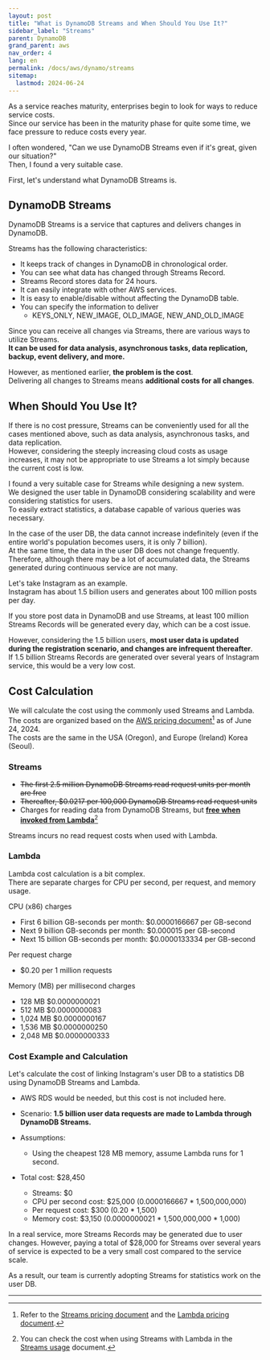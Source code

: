 ```yaml
---
layout: post
title: "What is DynamoDB Streams and When Should You Use It?"
sidebar_label: "Streams"
parent: DynamoDB
grand_parent: aws
nav_order: 4
lang: en
permalink: /docs/aws/dynamo/streams
sitemap:
  lastmod: 2024-06-24
---
```


As a service reaches maturity, enterprises begin to look for ways to reduce service costs.  
Since our service has been in the maturity phase for quite some time, we face pressure to reduce costs every year.

I often wondered, "Can we use DynamoDB Streams even if it's great, given our situation?"  
Then, I found a very suitable case.

First, let's understand what DynamoDB Streams is.


## DynamoDB Streams

DynamoDB Streams is a service that captures and delivers changes in DynamoDB.

Streams has the following characteristics:
- It keeps track of changes in DynamoDB in chronological order.
- You can see what data has changed through Streams Record.
- Streams Record stores data for 24 hours.
- It can easily integrate with other AWS services.
- It is easy to enable/disable without affecting the DynamoDB table.
- You can specify the information to deliver
  - KEYS_ONLY, NEW_IMAGE, OLD_IMAGE, NEW_AND_OLD_IMAGE

Since you can receive all changes via Streams, there are various ways to utilize Streams.  
**It can be used for data analysis, asynchronous tasks, data replication, backup, event delivery, and more.**

However, as mentioned earlier, **the problem is the cost**.  
Delivering all changes to Streams means **additional costs for all changes**.


## When Should You Use It?

If there is no cost pressure, Streams can be conveniently used for all the cases mentioned above, such as data analysis, asynchronous tasks, and data replication.  
However, considering the steeply increasing cloud costs as usage increases, it may not be appropriate to use Streams a lot simply because the current cost is low.

I found a very suitable case for Streams while designing a new system.  
We designed the user table in DynamoDB considering scalability and were considering statistics for users.  
To easily extract statistics, a database capable of various queries was necessary.

In the case of the user DB, the data cannot increase indefinitely (even if the entire world's population becomes users, it is only 7 billion).  
At the same time, the data in the user DB does not change frequently.  
Therefore, although there may be a lot of accumulated data, the Streams generated during continuous service are not many.


Let's take Instagram as an example.  
Instagram has about 1.5 billion users and generates about 100 million posts per day.

If you store post data in DynamoDB and use Streams, at least 100 million Streams Records will be generated every day, which can be a cost issue.

However, considering the 1.5 billion users, **most user data is updated during the registration scenario, and changes are infrequent thereafter**.  
If 1.5 billion Streams Records are generated over several years of Instagram service, this would be a very low cost.


## Cost Calculation

We will calculate the cost using the commonly used Streams and Lambda.  
The costs are organized based on the <u>AWS pricing document</u>[^1] as of June 24, 2024.  
The costs are the same in the USA (Oregon), and Europe (Ireland) Korea (Seoul).

### Streams

- ~~The first 2.5 million DynamoDB Streams read request units per month are free~~
- ~~Thereafter, $0.0217 per 100,000 DynamoDB Streams read request units~~
- Charges for reading data from DynamoDB Streams, but **<u>free when invoked from Lambda</u>**[^2]

Streams incurs no read request costs when used with Lambda.

### Lambda

Lambda cost calculation is a bit complex.  
There are separate charges for CPU per second, per request, and memory usage.

CPU (x86) charges
- First 6 billion GB-seconds per month: $0.0000166667 per GB-second
- Next 9 billion GB-seconds per month:  $0.000015 per GB-second
- Next 15 billion GB-seconds per month: $0.0000133334 per GB-second

Per request charge
- $0.20 per 1 million requests

Memory (MB) per millisecond charges
- 128 MB    $0.0000000021
- 512 MB    $0.0000000083
- 1,024 MB  $0.0000000167
- 1,536 MB  $0.0000000250
- 2,048 MB  $0.0000000333


### Cost Example and Calculation

Let's calculate the cost of linking Instagram's user DB to a statistics DB using DynamoDB Streams and Lambda.
- AWS RDS would be needed, but this cost is not included here.

- Scenario: **1.5 billion user data requests are made to Lambda through DynamoDB Streams.**
- Assumptions:
  - Using the cheapest 128 MB memory, assume Lambda runs for 1 second.

- Total cost: $28,450
  - Streams: $0
  - CPU per second cost: $25,000 (0.0000166667 * 1,500,000,000)
  - Per request cost: $300 (0.20 * 1,500)
  - Memory cost: $3,150 (0.0000000021 * 1,500,000,000 * 1,000)

In a real service, more Streams Records may be generated due to user changes.
However, paying a total of $28,000 for Streams over several years of service is expected to be a very small cost compared to the service scale.


As a result, our team is currently adopting Streams for statistics work on the user DB.



---

[^1]: Refer to the [Streams pricing document](https://aws.amazon.com/dynamodb/pricing/provisioned/) and the [Lambda pricing document](https://aws.amazon.com/lambda/pricing/).
[^2]: You can check the cost when using Streams with Lambda in the [Streams usage](https://docs.aws.amazon.com/amazondynamodb/latest/developerguide/CostOptimization_StreamsUsage.html) document.
